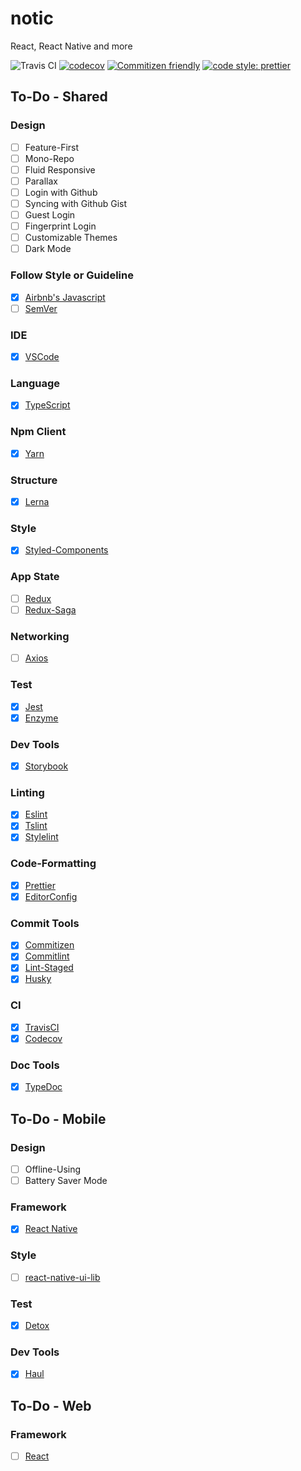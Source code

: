 # notic
React, React Native and more

![Travis CI](https://travis-ci.org/basspj/notic.svg?branch=master)
[![codecov](https://codecov.io/gh/basspj/notic/branch/master/graph/badge.svg)](https://codecov.io/gh/basspj/notic)
[![Commitizen friendly](https://img.shields.io/badge/commitizen-friendly-brightgreen.svg)](http://commitizen.github.io/cz-cli/)
[![code style: prettier](https://img.shields.io/badge/code_style-prettier-ff69b4.svg)](https://github.com/prettier/prettier)



## To-Do - Shared

### Design

- [ ] Feature-First
- [ ] Mono-Repo
- [ ] Fluid Responsive
- [ ] Parallax
- [ ] Login with Github
- [ ] Syncing with Github Gist
- [ ] Guest Login
- [ ] Fingerprint Login
- [ ] Customizable Themes
- [ ] Dark Mode

### Follow Style or Guideline

- [x] [Airbnb's Javascript](https://github.com/airbnb/javascript)
- [ ] [SemVer](http://semver.org/)

### IDE

- [x] [VSCode](https://github.com/Microsoft/vscode)

### Language

- [x] [TypeScript](https://github.com/Microsoft/TypeScript)

### Npm Client

- [x] [Yarn](https://github.com/yarnpkg/yarn)

### Structure

- [x] [Lerna](https://github.com/lerna/lerna)

### Style

- [x] [Styled-Components](https://github.com/styled-components/styled-components)

### App State

- [ ] [Redux](https://github.com/reactjs/redux)
- [ ] [Redux-Saga](https://github.com/redux-saga/redux-saga)

### Networking

- [ ] [Axios](https://github.com/axios/axios)

### Test

- [x] [Jest](https://github.com/facebook/jest)
- [x] [Enzyme](https://github.com/airbnb/enzyme)

### Dev Tools

- [x] [Storybook](https://github.com/storybooks/storybook)

### Linting

- [x] [Eslint](https://github.com/eslint/eslint)
- [x] [Tslint](https://github.com/palantir/tslint)
- [x] [Stylelint](https://github.com/stylelint/stylelint)

### Code-Formatting

- [x] [Prettier](https://github.com/prettier/prettier)
- [x] [EditorConfig](http://editorconfig.org)

### Commit Tools

- [x] [Commitizen](https://github.com/commitizen/cz-cli)
- [x] [Commitlint](https://github.com/marionebl/commitlint)
- [x] [Lint-Staged](https://github.com/okonet/lint-staged)
- [x] [Husky](https://github.com/typicode/husky)

### CI

- [x] [TravisCI](https://travis-ci.com)
- [x] [Codecov](https://codecov.io/)

### Doc Tools

- [x] [TypeDoc](https://github.com/TypeStrong/typedoc)



## To-Do - Mobile

### Design

- [ ] Offline-Using
- [ ] Battery Saver Mode

### Framework

- [x] [React Native](https://github.com/facebook/react-native)

### Style

- [ ] [react-native-ui-lib](https://github.com/wix/react-native-ui-lib)

### Test

- [x] [Detox](https://github.com/wix/detox)

### Dev Tools

- [x] [Haul](https://github.com/callstack/haul)



## To-Do - Web

### Framework

- [ ] [React](https://github.com/facebook/react)


